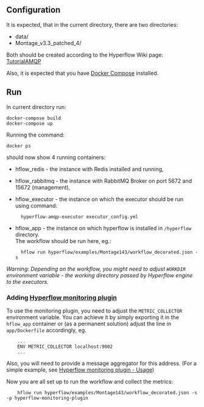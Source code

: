 ## Configuration

It is expected, that in the current directory, there are two directories:

* data/
* Montage_v3.3_patched_4/

Both should be created according to the Hyperflow Wiki page: [TutorialAMQP](https://github.com/dice-cyfronet/hyperflow/wiki/TutorialAMQP)

Also, it is expected that you have [Docker Compose](https://docs.docker.com/compose/install/) installed.


## Run

In current directory run:

    docker-compose build
    docker-compose up

Running the command: <br />

    docker ps

should now show 4 running containers:

* hflow_redis - the instance with Redis installed and running,
* hflow_rabbitmq - the instance with RabbitMQ Broker on port 5672 and 15672 (management),
* hflow_executor - the instance on which the executor should be run using command: <br />

        hyperflow-amqp-executor executor_config.yml
* hflow_app - the instance on which hyperflow is installed in ```/hyperflow``` directory.<br />
              The workflow should be run here, eg.:

        hflow run hyperflow/examples/Montage143/workflow_decorated.json -s

<i>Warning: Depending on the workflow, you might need to adjust ```WORKDIR``` environment variable - the working directory
passed by Hyperflow engine to the executors.</i>

### Adding [Hyperflow monitoring plugin](https://github.com/dice-cyfronet/hyperflow-monitoring-plugin)

To use the monitoring plugin, you need to adjust the ```METRIC_COLLECTOR``` environment variable.
You can achieve it by simply exporting it in the ```hflow_app``` container or (as a permanent solution)
adjust the line in ```app/Dockerfile``` accordingly, eg.

        ...
        ENV METRIC_COLLECTOR localhost:9002
        ...

Also, you will need to provide a message aggregator for this address.
(For a simple example, see [Hyperflow monitoring plugin - Usage](https://github.com/dice-cyfronet/hyperflow-monitoring-plugin#start-a-dummy-message-aggregator))

Now you are all set up to run the workflow and collect the metrics:

        hflow run hyperflow/examples/Montage143/workflow_decorated.json -s -p hyperflow-monitoring-plugin


